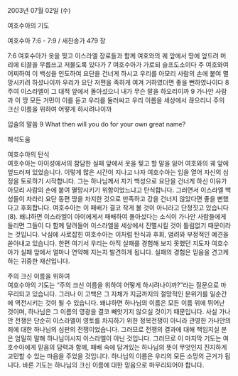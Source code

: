 2003년 07월 02일 (수)

여호수아의 기도



여호수아 7:6 - 7:9 / 새찬송가 479 장


7:6 여호수아가 옷을 찢고 이스라엘 장로들과 함께 여호와의 궤 앞에서 땅에 엎드려 머리에 티끌을 무릅쓰고 저물도록 있다가 
7 여호수아가 가로되 슬프도소이다 주 여호와여 어찌하여 이 백성을 인도하여 요단을 건너게 하시고 우리를 아모리 사람의 손에 붙여 멸망시키려 하셨나이까 우리가 요단 저편을 족하게 여겨 거하였더면 좋을 뻔하였나이다 8 주여 이스라엘이 그 대적 앞에서 돌아섰으니 내가 무슨 말을 하오리이까 
9 가나안 사람과 이 땅 모든 거민이 이를 듣고 우리를 둘러싸고 우리 이름을 세상에서 끊으리니 주의 크신 이름을 위하여 어떻게 하시려나이까 

입술의 말씀 
9 What then will you do for your own great name?

해석도움





여호수아의 탄식  
여호수아는 아이성에서의 참담한 실패 앞에서 옷을 찢고 할 말을 잃어 여호와의 궤 앞에 엎드러져 있었습니다. 이렇게 많은 시간이 지나고 나자 여호수아는 입을 열어 자신의 심정을 토로하기 시작합니다. 그는 하나님께서 자기 백성으로 요단을 건너게 하신 이유가 아모리 사람의 손에 붙여 멸망시키기 위함이었느냐고 탄식합니다. 그러면서 이스라엘 백성들이 차라리 요단 동편 땅을 차지한 것으로 만족하고 강을 건너지 않았다면 좋을 뻔했다고 후회합니다. 여호수아는 이 패배가 결코 작게 볼 것이 아니라고 단정짓고 있습니다(8). 왜냐하면 이스라엘이 아이에게서 패배하여 돌아섰다는 소식이 가나안 사람들에게 들리면 그들이 다 함께 달려들어 이스라엘을 세상에서 진멸시킬 것이 틀림없기 때문이라는 것입니다. 낙심에 사로잡힌 여호수아는 이처럼 탄식과 후회, 염려와 부정적인 예견을 쏟아내고 있습니다. 한편 여기서 우리는 아직 실패를 경험해 보지 못했던 지도자 여호수아가 실패 앞에서 얼마나 연약해 지는지 발견하게 됩니다. 실패의 경험은 믿음을 견고케 하는 귀중한 재산입니다. 

주의 크신 이름을 위하여  
여호수아의 기도는 “주의 크신 이름을 위하여 어떻게 하시려나이까?”라는 질문으로 마무리되고 있습니다. 그러나 이 고백은 그 자체가 지금까지의 절망적인 분위기를 일순간에 역전시키는 것이 될 수 있습니다. 왜냐하면 하나님의 이름은 모든 이름 위에 뛰어난 것이며, 하나님은 그 이름의 영광을 결코 빼앗기지 않으실 것이기 때문입니다. 사실 가나안 전쟁은 단순히 이스라엘이 영토를 차지하기 위한 정복전쟁이 아니라 관영한 가나안의 죄에 대한 하나님의 심판의 전쟁이었습니다. 그러므로 전쟁의 결과에 대해 책임지실 분은 엄밀히 말해 하나님이시지 이스라엘이 아닌 것입니다. 그러므로 이 마지막 기도는 여호수아에게 믿음의 담력과 함께, 패배 속에 담겨있는 하나님의 뜻이 무엇인지 진지하게 고민할 수 있는 마음을 주었을 것입니다. 하나님의 이름은 우리의 모든 소망의 근거가 됩니다. 바른 기도는 하나님의 크신 이름에 대한 믿음으로 마무리되어야 합니다.